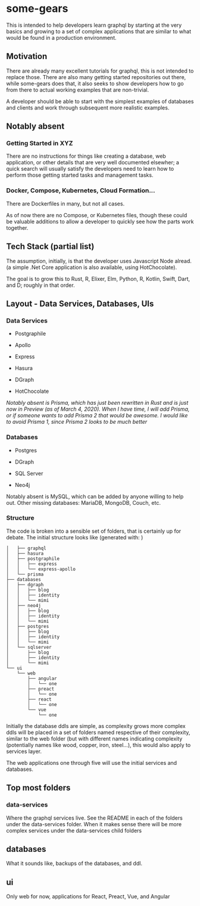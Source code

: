 # some-gears

This is intended to help developers learn graphql by starting at the very basics and growing to a set of complex applications that are similar to what would be found in a production environment.

## Motivation



There are already many excellent tutorials for graphql, this is not intended to replace those.  There are also many getting started repositories out there, while some-gears does that, it also seeks to show developers how to go from there to actual working examples that are non-trivial.

A developer should be able to start with the simplest examples of databases and clients and work through subsequent more realistic examples.

## Notably absent

### Getting Started in XYZ

There are no instructions for things like creating a database, web application, or other details that are very well documented elsewher; a quick search will usually satisfy the developers need to learn how to perform those getting started tasks and management tasks.

### Docker, Compose, Kubernetes, Cloud Formation...

There are Dockerfiles in many, but not all cases.

As of now there are no Compose, or Kubernetes files, though these could be valuable additions to allow a developer to quickly see how the parts work together.

## Tech Stack (partial list)

The assumption, initially, is that the developer uses Javascript Node alread. (a simple .Net Core application is also available, using HotChocolate).

The goal is to grow this to Rust, R, Elixer, Elm, Python, R, Kotlin, Swift, Dart, and D; roughly in that order.

## Layout - Data Services, Databases, UIs

### Data Services

* Postgraphile

* Apollo

* Express

* Hasura

* DGraph

* HotChocolate

*Notably absent is Prisma, which has just been rewritten in Rust and is just now in Preview (as of March 4, 2020).  When I have time, I will add Prisma, or if someone wants to add Prisma 2 that would be awesome. I would like to avoid Prisma 1, since Prisma 2 looks to be much better*

### Databases

* Postgres

* DGraph

* SQL Server

* Neo4j

Notably absent is MySQL, which can be added by anyone willing to help out. Other missing databases: MariaDB, MongoDB, Couch, etc.



### Structure

The code is broken into a sensible set of folders, that is certainly up for debate. The initial structure looks like (generated with: )

```├── data-services
│   ├── graphql
│   ├── hasura
│   ├── postgraphile
│   │   ├── express
│   │   └── express-apollo
│   └── prisma
├── databases
│   ├── dgraph
│   │   ├── blog
│   │   ├── identity
│   │   └── mimi
│   ├── neo4j
│   │   ├── blog
│   │   ├── identity
│   │   └── mimi
│   ├── postgres
│   │   ├── blog
│   │   ├── identity
│   │   └── mimi
│   └── sqlserver
│       ├── blog
│       ├── identity
│       └── mimi
└── ui
    └── web
        ├── angular
        │   └── one
        ├── preact
        │   └── one
        ├── react
        │   └── one
        └── vue
            └── one
```

Initially the database ddls are simple, as complexity grows more complex ddls will be placed in a set of folders named respective of their complexity, similar to the web folder (but with different names indicating complexity (potentially names like wood, copper, iron, steel...), this would also apply to services layer.

The web applications one through five will use the initial services and databases.


## Top most folders

### data-services 

Where the graphql services live.  See the README in each of the folders under the data-services folder.  When it makes sense there will be more complex services under the data-services child folders

## databases

What it sounds like, backups of the databases, and ddl.

## ui

Only web for now, applications for React, Preact, Vue, and Angular

